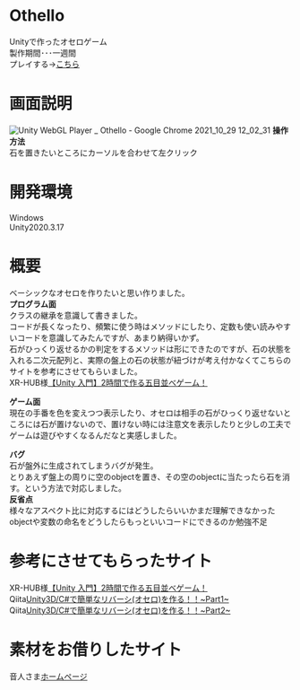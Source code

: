 # Othello
Unityで作ったオセロゲーム  
製作期間･･･一週間  
プレイする→[こちら](https://wataru199410.github.io/Othello/GameDate/)  

# 画面説明
![Unity WebGL Player _ Othello - Google Chrome 2021_10_29 12_02_31](https://user-images.githubusercontent.com/89332031/139368270-ba5154e1-3a90-4c53-9982-1d7d5c76bab3.png)
**操作方法**  
石を置きたいところにカーソルを合わせて左クリック  


# 開発環境
Windows  
Unity2020.3.17  

# 概要
ベーシックなオセロを作りたいと思い作りました。  
**プログラム面**  
クラスの継承を意識して書きました。  
コードが長くなったり、頻繁に使う時はメソッドにしたり、定数も使い読みやすいコードを意識してみたんですが、あまり納得いかず。  
石がひっくり返せるかの判定をするメソッドは形にできたのですが、石の状態を入れる二次元配列と、実際の盤上の石の状態が紐づけが考え付かなくてこちらのサイトを参考にさせてもらいました。  
XR-HUB様[【Unity 入門】2時間で作る五目並べゲーム！](https://xr-hub.com/archives/13899)  

**ゲーム面**  
現在の手番を色を変えつつ表示したり、オセロは相手の石がひっくり返せないところには石が置けないので、置けない時には注意文を表示したりと少しの工夫でゲームは遊びやすくなるんだなと実感しました。  

**バグ**  
石が盤外に生成されてしまうバグが発生。  
とりあえず盤上の周りに空のobjectを置き、その空のobjectに当たったら石を消す。という方法で対応しました。  
**反省点**  
様々なアスペクト比に対応するにはどうしたらいいかまだ理解できなかった  
objectや変数の命名をどうしたらもっといいコードにできるのか勉強不足  

# 参考にさせてもらったサイト
XR-HUB様[【Unity 入門】2時間で作る五目並べゲーム！](https://xr-hub.com/archives/13899)  
Qiita[Unity3D/C#で簡単なリバーシ(オセロ)を作る！！~Part1~](https://qiita.com/t-o2mt/items/40e4bca24011dd88d8a7)  
Qiita[Unity3D/C#で簡単なリバーシ(オセロ)を作る！！~Part2~](https://qiita.com/t-o2mt/items/7ec46c62107f965572c1)  
# 素材をお借りしたサイト
音人さま[ホームページ](https://on-jin.com/)




